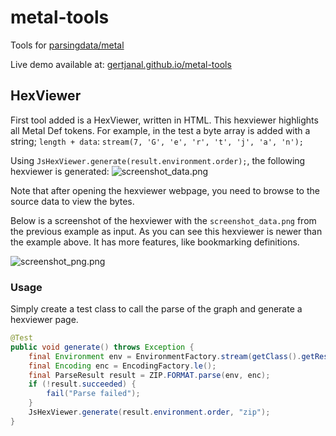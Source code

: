 # metal-tools
Tools for [parsingdata/metal](https://github.com/parsingdata/metal)

Live demo available at: [gertjanal.github.io/metal-tools](https://gertjanal.github.io/metal-tools)

## HexViewer
First tool added is a HexViewer, written in HTML.
This hexviewer highlights all Metal Def tokens. For example, in the test a byte array is added with a string;
`length + data`: `stream(7, 'G', 'e', 'r', 't', 'j', 'a', 'n');`

Using `JsHexViewer.generate(result.environment.order);`, the following hexviewer is generated:
![screenshot_data.png](https://raw.githubusercontent.com/gertjanal/metal-tools/master/src/test/resources/jsHexViewer/screenshot_data.png)

Note that after opening the hexviewer webpage, you need to browse to the source data to view the bytes.

Below is a screenshot of the hexviewer with the `screenshot_data.png` from the previous example as input. As you can see this hexviewer is newer than the example above. It has more features, like bookmarking definitions.

![screenshot_png.png](https://raw.githubusercontent.com/gertjanal/metal-tools/master/src/test/resources/jsHexViewer/screenshot_png.png)

### Usage
Simply create a test class to call the parse of the graph and generate a hexviewer page.

```java
@Test
public void generate() throws Exception {
    final Environment env = EnvironmentFactory.stream(getClass().getResource("/data.zip").toURI());
    final Encoding enc = EncodingFactory.le();
    final ParseResult result = ZIP.FORMAT.parse(env, enc);
    if (!result.succeeded) {
        fail("Parse failed");
    }
    JsHexViewer.generate(result.environment.order, "zip");
}
```